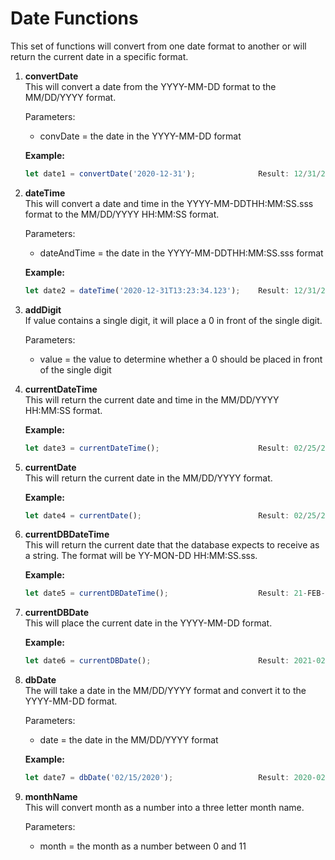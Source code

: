 # **Date Functions**

This set of functions will convert from one date format to another or will return the current date in a specific format.

1.  **convertDate**<br>
    This will convert a date from the YYYY-MM-DD format to the MM/DD/YYYY format.

    Parameters:<br>
    -  convDate = the date in the YYYY-MM-DD format

    **Example:**
    ```javascript
    let date1 = convertDate('2020-12-31');              Result: 12/31/2020
    ```

2.  **dateTime**<br>
    This will convert a date and time in the YYYY-MM-DDTHH:MM:SS.sss format to the MM/DD/YYYY HH:MM:SS format.

    Parameters:<br>
    -  dateAndTime = the date in the YYYY-MM-DDTHH:MM:SS.sss format

    **Example:**
    ```javascript
    let date2 = dateTime('2020-12-31T13:23:34.123');    Result: 12/31/2020 13:23:34
    ```

3.  **addDigit**<br>
    If value contains a single digit, it will place a 0 in front of the single digit.
 
    Parameters:
    -  value = the value to determine whether a 0 should be placed in front of the single digit

4.  **currentDateTime**<br>
    This will return the current date and time in the MM/DD/YYYY HH:MM:SS format.

    **Example:**
    ```javascript
    let date3 = currentDateTime();                      Result: 02/25/2021 11:25:43
    ```

5.  **currentDate**<br>
    This will return the current date in the MM/DD/YYYY format.

    **Example:**
    ```javascript
    let date4 = currentDate();                          Result: 02/25/2021
    ```

6.  **currentDBDateTime**<br>
    This will return the current date that the database expects to receive as a string.  The format will be YY-MON-DD HH:MM:SS.sss.

    **Example:**
    ```javascript
    let date5 = currentDBDateTime();                    Result: 21-FEB-25 11:25:43.100
    ```

7.  **currentDBDate**<br>
    This will place the current date in the YYYY-MM-DD format.

    **Example:**
    ```javascript
    let date6 = currentDBDate();                        Result: 2021-02-25
    ```

8.  **dbDate**<br>
    The will take a date in the MM/DD/YYYY format and convert it to the YYYY-MM-DD format.

    Parameters:
    -  date = the date in the MM/DD/YYYY format

    **Example:**
    ```javascript
    let date7 = dbDate('02/15/2020');                   Result: 2020-02-15
    ```

9.  **monthName**<br>
    This will convert month as a number into a three letter month name.

    Parameters:
    -  month = the month as a number between 0 and 11